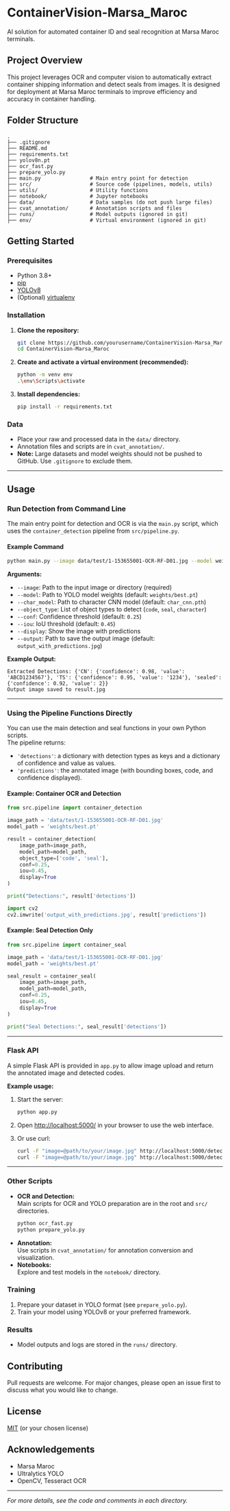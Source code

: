 # ContainerVision-Marsa_Maroc

AI solution for automated container ID and seal recognition at Marsa Maroc terminals.

## Project Overview

This project leverages OCR and computer vision to automatically extract container shipping information and detect seals from images. It is designed for deployment at Marsa Maroc terminals to improve efficiency and accuracy in container handling.

## Folder Structure

```
.
├── .gitignore
├── README.md
├── requirements.txt
├── yolov8n.pt
├── ocr_fast.py
├── prepare_yolo.py
├── main.py                # Main entry point for detection
├── src/                   # Source code (pipelines, models, utils)
├── utils/                 # Utility functions
├── notebook/              # Jupyter notebooks
├── data/                  # Data samples (do not push large files)
├── cvat_annotation/       # Annotation scripts and files
├── runs/                  # Model outputs (ignored in git)
├── env/                   # Virtual environment (ignored in git)
```

## Getting Started

### Prerequisites

- Python 3.8+
- [pip](https://pip.pypa.io/en/stable/)
- [YOLOv8](https://docs.ultralytics.com/)
- (Optional) [virtualenv](https://virtualenv.pypa.io/en/latest/)

### Installation

1. **Clone the repository:**

   ```sh
   git clone https://github.com/yourusername/ContainerVision-Marsa_Maroc.git
   cd ContainerVision-Marsa_Maroc
   ```

2. **Create and activate a virtual environment (recommended):**

   ```sh
   python -m venv env
   .\env\Scripts\activate
   ```

3. **Install dependencies:**
   ```sh
   pip install -r requirements.txt
   ```

### Data

- Place your raw and processed data in the `data/` directory.
- Annotation files and scripts are in `cvat_annotation/`.
- **Note:** Large datasets and model weights should not be pushed to GitHub. Use `.gitignore` to exclude them.

---

## Usage

### Run Detection from Command Line

The main entry point for detection and OCR is via the `main.py` script, which uses the `container_detection` pipeline from `src/pipeline.py`.

#### Example Command

```sh
python main.py --image data/test/1-153655001-OCR-RF-D01.jpg --model weights/best.pt --object_type code seal character --display --output result.jpg
```

**Arguments:**

- `--image`: Path to the input image or directory (required)
- `--model`: Path to YOLO model weights (default: `weights/best.pt`)
- `--char_model`: Path to character CNN model (default: `char_cnn.pth`)
- `--object_type`: List of object types to detect (`code`, `seal`, `character`)
- `--conf`: Confidence threshold (default: `0.25`)
- `--iou`: IoU threshold (default: `0.45`)
- `--display`: Show the image with predictions
- `--output`: Path to save the output image (default: `output_with_predictions.jpg`)

**Example Output:**

```
Extracted Detections: {'CN': {'confidence': 0.98, 'value': 'ABCD1234567'}, 'TS': {'confidence': 0.95, 'value': '1234'}, 'sealed': {'confidence': 0.92, 'value': 2}}
Output image saved to result.jpg
```

---

### Using the Pipeline Functions Directly

You can use the main detection and seal functions in your own Python scripts.  
The pipeline returns:

- `'detections'`: a dictionary with detection types as keys and a dictionary of confidence and value as values.
- `'predictions'`: the annotated image (with bounding boxes, code, and confidence displayed).

#### Example: Container OCR and Detection

```python
from src.pipeline import container_detection

image_path = 'data/test/1-153655001-OCR-RF-D01.jpg'
model_path = 'weights/best.pt'

result = container_detection(
    image_path=image_path,
    model_path=model_path,
    object_type=['code', 'seal'],
    conf=0.25,
    iou=0.45,
    display=True
)

print("Detections:", result['detections'])

import cv2
cv2.imwrite('output_with_predictions.jpg', result['predictions'])
```

#### Example: Seal Detection Only

```python
from src.pipeline import container_seal

image_path = 'data/test/1-153655001-OCR-RF-D01.jpg'
model_path = 'weights/best.pt'

seal_result = container_seal(
    image_path=image_path,
    model_path=model_path,
    conf=0.25,
    iou=0.45,
    display=True
)

print("Seal Detections:", seal_result['detections'])
```

---

### Flask API

A simple Flask API is provided in `app.py` to allow image upload and return the annotated image and detected codes.

**Example usage:**

1. Start the server:

   ```sh
   python app.py
   ```

2. Open [http://localhost:5000/](http://localhost:5000/) in your browser to use the web interface.

3. Or use curl:
   ```sh
   curl -F "image=@path/to/your/image.jpg" http://localhost:5000/detect --output result.png
   curl -F "image=@path/to/your/image.jpg" http://localhost:5000/detect_json
   ```

---

### Other Scripts

- **OCR and Detection:**  
  Main scripts for OCR and YOLO preparation are in the root and `src/` directories.
  ```sh
  python ocr_fast.py
  python prepare_yolo.py
  ```
- **Annotation:**  
  Use scripts in `cvat_annotation/` for annotation conversion and visualization.
- **Notebooks:**  
  Explore and test models in the `notebook/` directory.

### Training

1. Prepare your dataset in YOLO format (see `prepare_yolo.py`).
2. Train your model using YOLOv8 or your preferred framework.

### Results

- Model outputs and logs are stored in the `runs/` directory.

## Contributing

Pull requests are welcome. For major changes, please open an issue first to discuss what you would like to change.

## License

[MIT](LICENSE) (or your chosen license)

## Acknowledgements

- Marsa Maroc
- Ultralytics YOLO
- OpenCV, Tesseract OCR

---

_For more details, see the code and comments in each directory._
